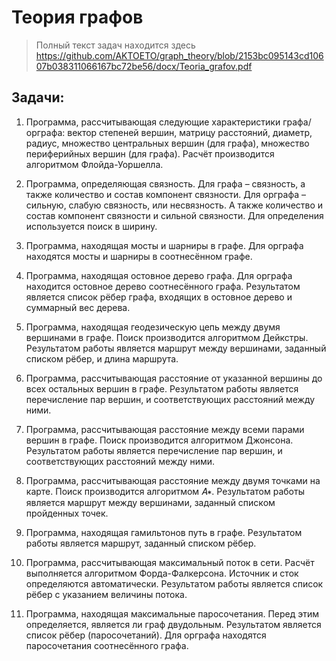 # Теория графов
>Полный текст задач находится здесь https://github.com/AKTOETO/graph_theory/blob/2153bc095143cd10607b038311066167bc72be56/docx/Teoria_grafov.pdf

## Задачи:

1. Программа, рассчитывающая следующие характеристики графа/орграфа:
вектор степеней вершин, матрицу расстояний, диаметр, радиус,
множество центральных вершин (для графа), множество периферийных
вершин (для графа). Расчёт производится алгоритмом Флойда-Уоршелла.

2. Программа, определяющая связность. Для графа – связность, а также
количество и состав компонент связности. Для орграфа – сильную, слабую
связность, или несвязность. А также количество и состав компонент
связности и сильной связности. Для определения используется поиск в
ширину.

3. Программа, находящая мосты и шарниры в графе. Для орграфа находятся
мосты и шарниры в соотнесённом графе.

4. Программа, находящая остовное дерево графа. Для орграфа находится
остовное дерево соотнесённого графа. Результатом является список рёбер
графа, входящих в остовное дерево и суммарный вес дерева.

5. Программа, находящая геодезическую цепь между двумя вершинами в
графе. Поиск производится алгоритмом Дейкстры. Результатом работы
является маршрут между вершинами, заданный списком рёбер, и длина
маршрута.

6. Программа, рассчитывающая расстояние от указанной вершины до всех
остальных вершин в графе. Результатом работы является перечисление
пар вершин, и соответствующих расстояний между ними.

7. Программа, рассчитывающая расстояние между всеми парами вершин в
графе. Поиск производится алгоритмом Джонсона. Результатом работы
является перечисление пар вершин, и соответствующих расстояний между
ними.

8. Программа, рассчитывающая расстояние между двумя точками на карте.
Поиск производится алгоритмом 𝐴∗. Результатом работы является
маршрут между вершинами, заданный списком пройденных точек.

9. Программа, находящая гамильтонов путь в графе. Результатом работы
является маршрут, заданный списком рёбер.

10. Программа, рассчитывающая максимальный поток в сети. Расчёт
выполняется алгоритмом Форда-Фалкерсона. Источник и сток
определяются автоматически. Результатом работы является список рёбер
с указанием величины потока.

11. Программа, находящая максимальные паросочетания. Перед этим
определяется, является ли граф двудольным. Результатом является список
рёбер (паросочетаний). Для орграфа находятся паросочетания
соотнесённого графа.
